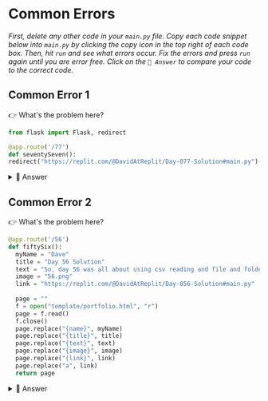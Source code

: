 # Common Errors

*First, delete any other code in your `main.py` file. Copy each code snippet below into `main.py` by clicking the copy icon in the top right of each code box. Then, hit `run` and see what errors occur. Fix the errors and press `run` again until you are error free. Click on the `👀 Answer` to compare your code to the correct code.*

## Common Error 1

👉 What's the problem here?

```python
from flask import Flask, redirect

@app.route('/77')
def seventySeven():
redirect("https://replit.com/@DavidAtReplit/Day-077-Solution#main.py")
```

<details> <summary> 👀 Answer </summary>

I've missed the `return` before `redirect` which will create a TypeError.

```python
from flask import Flask, redirect

@app.route('/77')
def seventySeven():
  return redirect("https://replit.com/@DavidAtReplit/Day-077-Solution#main.py")
```

</details>

## Common Error 2

👉 What's the problem here?
```python
@app.route('/56')
def fiftySix():
  myName = "Dave"
  title = "Day 56 Solution"
  text = "So, day 56 was all about using csv reading and file and folder manipulation to make 100 files in dozens of folders. This was tricky because the names of the folders and files were based on the top 100 streaming songs and so weren't simple to encode."
  image = "56.png"
  link = "https://replit.com/@DavidAtReplit/Day-056-Solution#main.py"
  
  page = ""
  f = open("template/portfolio.html", "r")
  page = f.read()
  f.close()
  page.replace("{name}", myName)
  page.replace("{title}", title)
  page.replace("{text}", text)
  page.replace("{image}", image)
  page.replace("{link}", link)
  page.replace("a", link)
  return page
```

<details> <summary> 👀 Answer </summary>

The problem is with the last `replace`. It will replace every instance of 'a' in the page with the stored hyperlink. This is because I've not used the curly braces.

```python
@app.route('/56')
def fiftySix():
  myName = "Dave"
  title = "Day 56 Solution"
  text = "So, day 56 was all about using csv reading and file and folder manipulation to make 100 files in dozens of folders. This was tricky because the names of the folders and files were based on the top 100 streaming songs and so weren't simple to encode."
  image = "56.png"
  link = "https://replit.com/@DavidAtReplit/Day-056-Solution#main.py"
  
  page = ""
  f = open("template/portfolio.html", "r")
  page = f.read()
  f.close()
  page.replace("{name}", myName)
  page.replace("{title}", title)
  page.replace("{text}", text)
  page.replace("{image}", image)
  page.replace("{link}", link)
  page.replace("{a}", link)
  return page
```